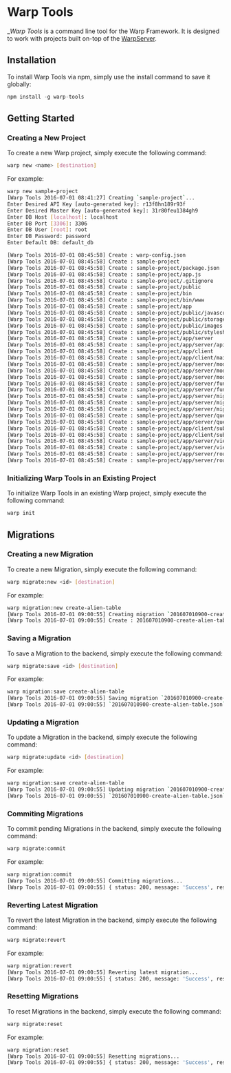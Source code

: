 Warp Tools
===================

__Warp Tools_ is a command line tool for the Warp Framework. It is designed to work with projects built on-top of the [WarpServer](http://github.com/jakejosol/warp-server).

## Installation

To install Warp Tools via npm, simply use the install command to save it globally:

```javascript
npm install -g warp-tools
```

## Getting Started

### Creating a New Project

To create a new Warp project, simply execute the following command:

```bash
warp new <name> [destination]
```

For example:

```bash
warp new sample-project
[Warp Tools 2016-07-01 08:41:27] Creating `sample-project`...
Enter Desired API Key [auto-generated key]: r13f8hn189r93f
Enter Desired Master Key [auto-generated key]: 31r80feu1384gh9
Enter DB Host [localhost]: localhost
Enter DB Port [3306]: 3306
Enter DB User [root]: root
Enter DB Password: password
Enter Default DB: default_db

[Warp Tools 2016-07-01 08:45:58] Create : warp-config.json
[Warp Tools 2016-07-01 08:45:58] Create : sample-project
[Warp Tools 2016-07-01 08:45:58] Create : sample-project/package.json
[Warp Tools 2016-07-01 08:45:58] Create : sample-project/app.js
[Warp Tools 2016-07-01 08:45:58] Create : sample-project/.gitignore
[Warp Tools 2016-07-01 08:45:58] Create : sample-project/public
[Warp Tools 2016-07-01 08:45:58] Create : sample-project/bin
[Warp Tools 2016-07-01 08:45:58] Create : sample-project/bin/www
[Warp Tools 2016-07-01 08:45:58] Create : sample-project/app
[Warp Tools 2016-07-01 08:45:58] Create : sample-project/public/javascripts
[Warp Tools 2016-07-01 08:45:58] Create : sample-project/public/storage
[Warp Tools 2016-07-01 08:45:58] Create : sample-project/public/images
[Warp Tools 2016-07-01 08:45:58] Create : sample-project/public/stylesheets
[Warp Tools 2016-07-01 08:45:58] Create : sample-project/app/server
[Warp Tools 2016-07-01 08:45:58] Create : sample-project/app/server/api.js
[Warp Tools 2016-07-01 08:45:58] Create : sample-project/app/client
[Warp Tools 2016-07-01 08:45:58] Create : sample-project/app/client/main.js
[Warp Tools 2016-07-01 08:45:58] Create : sample-project/app/server/models
[Warp Tools 2016-07-01 08:45:58] Create : sample-project/app/server/models/user.js
[Warp Tools 2016-07-01 08:45:58] Create : sample-project/app/server/models/session.js
[Warp Tools 2016-07-01 08:45:58] Create : sample-project/app/server/functions
[Warp Tools 2016-07-01 08:45:58] Create : sample-project/app/server/functions/.gitkeep
[Warp Tools 2016-07-01 08:45:58] Create : sample-project/app/server/migrations
[Warp Tools 2016-07-01 08:45:58] Create : sample-project/app/server/migrations/.gitkeep
[Warp Tools 2016-07-01 08:45:58] Create : sample-project/app/server/migrations/201607010845-initial-migration.json
[Warp Tools 2016-07-01 08:45:58] Create : sample-project/app/server/queues
[Warp Tools 2016-07-01 08:45:58] Create : sample-project/app/server/queues/.gitkeep
[Warp Tools 2016-07-01 08:45:58] Create : sample-project/app/client/subclasses
[Warp Tools 2016-07-01 08:45:58] Create : sample-project/app/client/subclasses/.gitkeep
[Warp Tools 2016-07-01 08:45:58] Create : sample-project/app/server/views
[Warp Tools 2016-07-01 08:45:58] Create : sample-project/app/server/views/index.htm
[Warp Tools 2016-07-01 08:45:58] Create : sample-project/app/server/routes
[Warp Tools 2016-07-01 08:45:58] Create : sample-project/app/server/routes/index.js
```

### Initializing Warp Tools in an Existing Project

To initialize Warp Tools in an existing Warp project, simply execute the following command:

```bash
warp init
```

## Migrations

### Creating a new Migration

To create a new Migration, simply execute the following command:

```bash
warp migrate:new <id> [destination]
```

For example:

```bash
warp migration:new create-alien-table
[Warp Tools 2016-07-01 09:00:55] Creating migration `201607010900-create-alien-table`...
[Warp Tools 2016-07-01 09:00:55] Create : 201607010900-create-alien-table.json
```

### Saving a Migration

To save a Migration to the backend, simply execute the following command:

```bash
warp migrate:save <id> [destination]
```

For example:

```bash
warp migration:save create-alien-table
[Warp Tools 2016-07-01 09:00:55] Saving migration `201607010900-create-alien-table`...
[Warp Tools 2016-07-01 09:00:55] `201607010900-create-alien-table.json` saved!
```

### Updating a Migration

To update a Migration in the backend, simply execute the following command:

```bash
warp migrate:update <id> [destination]
```

For example:

```bash
warp migration:save create-alien-table
[Warp Tools 2016-07-01 09:00:55] Updating migration `201607010900-create-alien-table`...
[Warp Tools 2016-07-01 09:00:55] `201607010900-create-alien-table.json` saved!
```

### Commiting Migrations

To commit pending Migrations in the backend, simply execute the following command:

```bash
warp migrate:commit
```

For example:

```bash
warp migration:commit
[Warp Tools 2016-07-01 09:00:55] Committing migrations...
[Warp Tools 2016-07-01 09:00:55] { status: 200, message: 'Success', result: ['201607010900-create-alien-table'] }
```

### Reverting Latest Migration

To revert the latest Migration in the backend, simply execute the following command:

```bash
warp migrate:revert
```

For example:

```bash
warp migration:revert
[Warp Tools 2016-07-01 09:00:55] Reverting latest migration...
[Warp Tools 2016-07-01 09:00:55] { status: 200, message: 'Success', result: { id: '201607010900-create-alien-table' } }
```

### Resetting Migrations

To reset Migrations in the backend, simply execute the following command:

```bash
warp migrate:reset
```

For example:

```bash
warp migration:reset
[Warp Tools 2016-07-01 09:00:55] Resetting migrations...
[Warp Tools 2016-07-01 09:00:55] { status: 200, message: 'Success', result: ['201607010900-create-alien-table'] }
```





